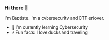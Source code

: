 ### Hi there 👋
I'm Baptiste, I'm a cybersecurity and CTF enjoyer. 
- 🌱 I’m currently learning Cybersecurity
- ⚡ Fun facts: I love ducks and traveling
<!--
**Tetardfurieux/Tetardfurieux** is a ✨ _special_ ✨ repository because its `README.md` (this file) appears on your GitHub profile.

Here are some ideas to get you started:

- 🔭 I’m currently working on ...
- 🌱 I’m currently learning ...
- 👯 I’m looking to collaborate on ...
- 🤔 I’m looking for help with ...
- 💬 Ask me about ...
- 📫 How to reach me: ...
- 😄 Pronouns: ...
- ⚡ Fun fact: ...
-->
